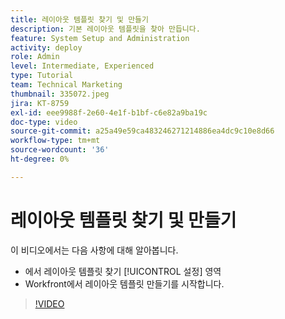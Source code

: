 ```yaml
---
title: 레이아웃 템플릿 찾기 및 만들기
description: 기본 레이아웃 템플릿을 찾아 만듭니다.
feature: System Setup and Administration
activity: deploy
role: Admin
level: Intermediate, Experienced
type: Tutorial
team: Technical Marketing
thumbnail: 335072.jpeg
jira: KT-8759
exl-id: eee9988f-2e60-4e1f-b1bf-c6e82a9ba19c
doc-type: video
source-git-commit: a25a49e59ca483246271214886ea4dc9c10e8d66
workflow-type: tm+mt
source-wordcount: '36'
ht-degree: 0%

---
```


# 레이아웃 템플릿 찾기 및 만들기

이 비디오에서는 다음 사항에 대해 알아봅니다.

* 에서 레이아웃 템플릿 찾기 [!UICONTROL 설정] 영역
* Workfront에서 레이아웃 템플릿 만들기를 시작합니다.

>[!VIDEO](https://video.tv.adobe.com/v/335072/?quality=12&learn=on)
